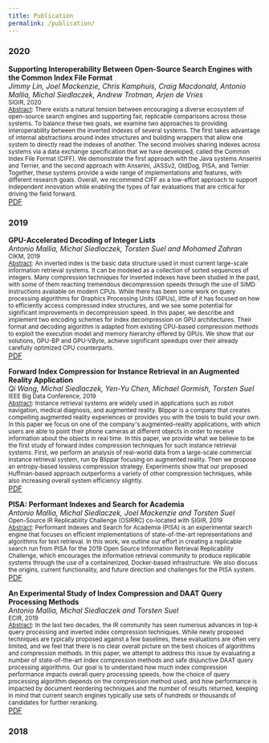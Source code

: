 ```yaml
---
title: Publication
permalink: /publication/
---
```



### 2020

<strong>Supporting Interoperability Between Open-Source Search Engines with the Common Index File Format</strong><br>
<em>Jimmy Lin, Joel Mackenzie, Chris Kamphuis, Craig Macdonald, Antonio Mallia, Michal Siedlaczek, Andrew Trotman, Arjen de Vries</em><br>
<small>SIGIR, 2020</small><br>
<small><u>Abstract</u>: There exists a natural tension between encouraging a diverse ecosystem of open-source search engines and supporting fair, replicable comparisons across those systems. To balance these two goals, we examine two approaches to providing interoperability between the inverted indexes of several systems. The first takes advantage of internal abstractions around index structures and building wrappers that allow one system to directly read the indexes of another. The second involves sharing indexes across systems via a data exchange specification that we have developed, called the Common Index File Format (CIFF). We demonstrate the first approach with the Java systems Anserini and Terrier, and the second approach with Anserini, JASSv2, OldDog, PISA, and Terrier. Together, these systems provide a wide range of implementations and features, with different research goals. Overall, we recommend CIFF as a low-effort approach to support independent innovation while enabling the types of fair evaluations that are critical for driving the field forward.</small> <br>
[PDF](https://arxiv.org/pdf/2003.08276.pdf)

### 2019

<strong>GPU-Accelerated Decoding of Integer Lists</strong><br>
<em>Antonio Mallia, Michal Siedlaczek, Torsten Suel and Mohamed Zahran</em><br>
<small>CIKM, 2019</small><br>
<small><u>Abstract</u>:
	    An inverted index is the basic data structure used in most current large-scale information retrieval systems. It can be modeled as a collection of sorted sequences of integers. Many compression techniques for inverted indexes have been studied in the past, with some of them reaching tremendous decompression speeds through the use of SIMD instructions available on modern CPUs. While there has been some work on query processing algorithms for Graphics Processing Units (GPUs), little of it has focused on how to efficiently access compressed index structures, and we see some potential for significant improvements in decompression speed.
	    In this paper, we describe and implement two encoding schemes for index decompression on GPU architectures. Their format and decoding algorithm is adapted from existing CPU-based compression methods to exploit the execution model and memory hierarchy offered by GPUs. We show that our solutions, GPU-BP and GPU-VByte, achieve significant speedups over their already carefully optimized CPU counterparts.</small> <br>
[PDF](https://www.antoniomallia.it/uploads/CIKM19.pdf)


<strong>Forward Index Compression for Instance Retrieval in an Augmented Reality Application</strong><br>
<em>Qi Wang, Michal Siedlaczek, Yen-Yu Chen, Michael Gormish, Torsten Suel</em><br>
<small>IEEE Big Data Conference, 2019</small><br>
<small><u>Abstract</u>:
Instance retrieval systems are widely used in applications such as robot navigation, medical diagnosis, and augmented reality. Blippar is a company that creates compelling augmented reality experiences or provides you with the tools to build your own. In this paper we focus on one of the company's augmented-reality applications, with which users are able to point their phone cameras at different objects in order to receive information about the objects in real time. In this paper, we provide what we believe to be the first study of forward index compression techniques for such instance retrieval systems. First, we perform an analysis of real-world data from a large-scale commercial instance retrieval system, run by Blippar focusing on augmented reality. Then we propose an entropy-based lossless compression strategy. Experiments show that our proposed Huffman-based approach outperforms a variety of other compression techniques, while also increasing overall system efficiency slightly.</small> <br>
[PDF](https://engineering.nyu.edu/~suel/papers/forward-bd19.pdf)


<strong>PISA: Performant Indexes and Search for Academia</strong><br>
<em>Antonio Mallia, Michal Siedlaczek, Joel Mackenzie and Torsten Suel</em><br>
<small>Open-Source IR Replicability Challenge (OSIRRC) co-located with SIGIR, 2019</small><br>
<small><u>Abstract</u>:
Performant Indexes and Search for Academia (PISA) is an experimental search engine that focuses on efficient implementations of state-of-the-art representations and algorithms for text retrieval. In this work, we outline our effort in creating a replicable search run from PISA for the 2019 Open Source Information Retrieval Replicability Challenge, which encourages the information retrieval community to produce replicable systems through the use of a containerized, Docker-based infrastructure. We also discuss the origins, current functionality, and future direction and challenges for the PISA system.</small> <br>
[PDF](https://www.antoniomallia.it/uploads/OSIRRC19.pdf)

<strong>An Experimental Study of Index Compression and DAAT Query Processing Methods</strong><br>
<em>Antonio Mallia, Michal Siedlaczek and Torsten Suel</em><br>
<small>ECIR, 2019</small><br>
<small><u>Abstract</u>:
In the last two decades, the IR community has seen numerous advances in top-k query processing and inverted index compression techniques. While newly proposed techniques are typically proposed against a few baselines, these evaluations are often very limited, and we feel that there is no clear overall picture on the best choices of algorithms and compression methods. In this paper, we attempt to address this issue by evaluating a number of state-of-the-art index compression methods and safe disjunctive DAAT query processing algorithms. Our goal is to understand how much index compression performance impacts overall query processing speeds, how the choice of query processing algorithm depends on the compression method used, and how performance is impacted by document reordering techniques and the number of results returned, keeping in mind that current search engines typically use sets of hundreds or thousands of candidates for further reranking.</small> <br>
[PDF](https://www.antoniomallia.it/uploads/ECIR19c.pdf)






### 2018

